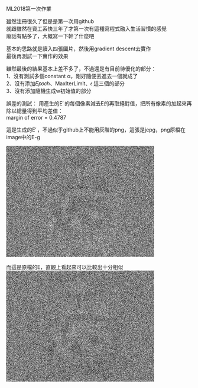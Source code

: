 ML2018第一次作業

雖然注冊很久了但是是第一次用github   
就跟雖然在資工系快三年了才第一次有這種寫程式融入生活習慣的感覺   
廢話有點多了，大概寫一下幹了什麼吧   

基本的思路就是讀入四張圖片，然後用gradient descent去實作   
最後再測試一下實作的效果

雖然最後的結果基本上差不多了，不過還是有目前待優化的部分：   
1、沒有測試多個constant α，剛好隨便丟進去一個就成了  
2、沒有添加𝐸𝑝𝑜𝑐ℎ、MaxIterLimit、𝜖 這三個的部分  
3、沒有添加隨機生成w初始值的部分  


誤差的測試： 
用產生的E′ 的每個像素減去E的再取絕對值，把所有像素的加起來再除以總量得到平均差值：  
margin of error =  0.4787 

這是生成的E′ ，不過似乎github上不能用灰階的png，這張是jepg，png原檔在image中的E-g   

![image](https://github.com/BergLoo/-ML2018_410421252/blob/master/image/E-g%20for%20display.jpeg?raw=true)

而這是原檔的E，直觀上看起來可以比較出十分相似
![image](https://github.com/BergLoo/-ML2018_410421252/blob/master/image/E%20for%20display.jpeg?raw=true)
